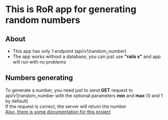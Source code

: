 # This is RoR app for generating random numbers

## About
* This app has only 1 endpoint (api/v1/random_number)
* The app works without a database, you can just use **"rails s"** and app will run with no problems

## Numbers generating
To generate a number, you need just to send **GET** request to api/v1/random_number with the optional parameters **min** and **max** (0 and 1 by default)
<br>
If the request is correct, the server will return the number
<br>
[Also, there is some documentation for this project](https://app.swaggerhub.com/apis/ternaryCat/RandomNumbers)
